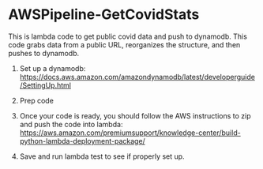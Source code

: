 # AWSPipeline-GetCovidStats

This is lambda code to get public covid data and push to dynamodb. This code grabs data from a public URL, reorganizes the structure, and then pushes to dynamodb.

  1. Set up a dynamodb: https://docs.aws.amazon.com/amazondynamodb/latest/developerguide/SettingUp.html

  2. Prep code

  3. Once your code is ready, you should follow the AWS instructions to zip and push the code into lambda: https://aws.amazon.com/premiumsupport/knowledge-center/build-python-lambda-deployment-package/

  4. Save and run lambda test to see if properly set up.
